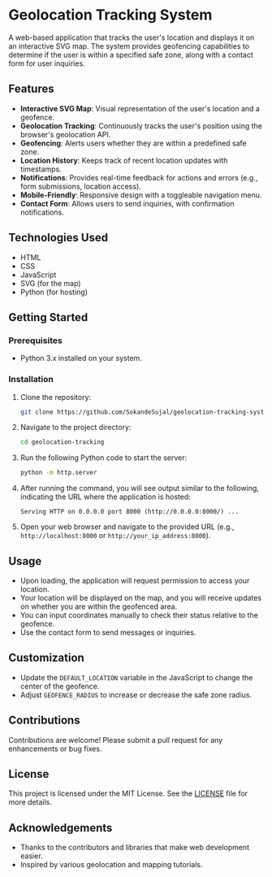 # Geolocation Tracking System

A web-based application that tracks the user's location and displays it on an interactive SVG map. The system provides geofencing capabilities to determine if the user is within a specified safe zone, along with a contact form for user inquiries.

## Features

- **Interactive SVG Map**: Visual representation of the user's location and a geofence.
- **Geolocation Tracking**: Continuously tracks the user's position using the browser's geolocation API.
- **Geofencing**: Alerts users whether they are within a predefined safe zone.
- **Location History**: Keeps track of recent location updates with timestamps.
- **Notifications**: Provides real-time feedback for actions and errors (e.g., form submissions, location access).
- **Mobile-Friendly**: Responsive design with a toggleable navigation menu.
- **Contact Form**: Allows users to send inquiries, with confirmation notifications.

## Technologies Used

- HTML
- CSS
- JavaScript
- SVG (for the map)
- Python (for hosting)

## Getting Started

### Prerequisites

- Python 3.x installed on your system.

### Installation

1. Clone the repository:

   ```bash
   git clone https://github.com/SokandeSujal/geolocation-tracking-system.git
   ```

2. Navigate to the project directory:

   ```bash
   cd geolocation-tracking
   ```

3. Run the following Python code to start the server:

   ```bash
   python -m http.server
   ```

4. After running the command, you will see output similar to the following, indicating the URL where the application is hosted:

   ```
   Serving HTTP on 0.0.0.0 port 8000 (http://0.0.0.0:8000/) ...
   ```

5. Open your web browser and navigate to the provided URL (e.g., `http://localhost:8000` or `http://your_ip_address:8000`).

## Usage

- Upon loading, the application will request permission to access your location.
- Your location will be displayed on the map, and you will receive updates on whether you are within the geofenced area.
- You can input coordinates manually to check their status relative to the geofence.
- Use the contact form to send messages or inquiries.

## Customization

- Update the `DEFAULT_LOCATION` variable in the JavaScript to change the center of the geofence.
- Adjust `GEOFENCE_RADIUS` to increase or decrease the safe zone radius.

## Contributions

Contributions are welcome! Please submit a pull request for any enhancements or bug fixes.

## License

This project is licensed under the MIT License. See the [LICENSE](LICENSE) file for more details.

## Acknowledgements

- Thanks to the contributors and libraries that make web development easier.
- Inspired by various geolocation and mapping tutorials.
